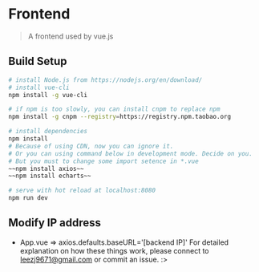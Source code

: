 # Frontend

> A frontend used by vue.js 

## Build Setup

``` bash
# install Node.js from https://nodejs.org/en/download/
# install vue-cli
npm install -g vue-cli

# if npm is too slowly, you can install cnpm to replace npm
npm install -g cnpm --registry=https://registry.npm.taobao.org

# install dependencies
npm install
# Because of using CDN, now you can ignore it.
# Or you can using command below in development mode. Decide on you.
# But you must to change some import setence in *.vue
~~npm install axios~~
~~npm install echarts~~

# serve with hot reload at localhost:8080
npm run dev
```

## Modify IP address
- App.vue => axios.defaults.baseURL='[backend IP]'
For detailed explanation on how these things work, please connect to leezj9671@gmail.com or commit an issue. :>
